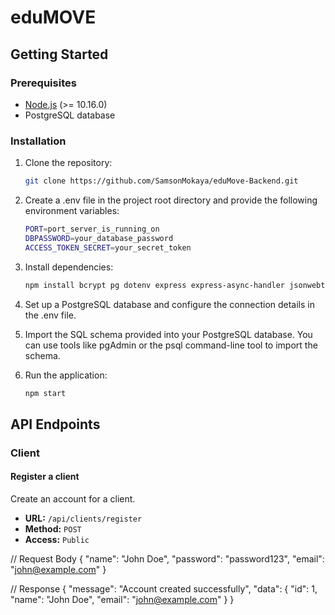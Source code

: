 # eduMOVE

## Getting Started

### Prerequisites

- [Node.js](https://nodejs.org/en/) (>= 10.16.0)
- PostgreSQL database

### Installation

1. Clone the repository:

   ```bash
   git clone https://github.com/SamsonMokaya/eduMove-Backend.git


2. Create a .env file in the project root directory and provide the following environment variables:

   ```bash
   PORT=port_server_is_running_on
   DBPASSWORD=your_database_password
   ACCESS_TOKEN_SECRET=your_secret_token


3. Install dependencies:
   ```bash
   npm install bcrypt pg dotenv express express-async-handler jsonwebtoken


4. Set up a PostgreSQL database and configure the connection details in the .env file.


5. Import the SQL schema provided into your PostgreSQL database. You can use tools like pgAdmin or the psql command-line tool to import the schema.


6. Run the application:

   ```bash
   npm start

## API Endpoints

### Client

#### Register a client

Create an account for a client.

- **URL:** `/api/clients/register`
- **Method:** `POST`
- **Access:** `Public`


// Request Body
{
  "name": "John Doe",
  "password": "password123",
  "email": "john@example.com"
}


// Response
{
  "message": "Account created successfully",
  "data": {
    "id": 1,
    "name": "John Doe",
    "email": "john@example.com"
  }
}




